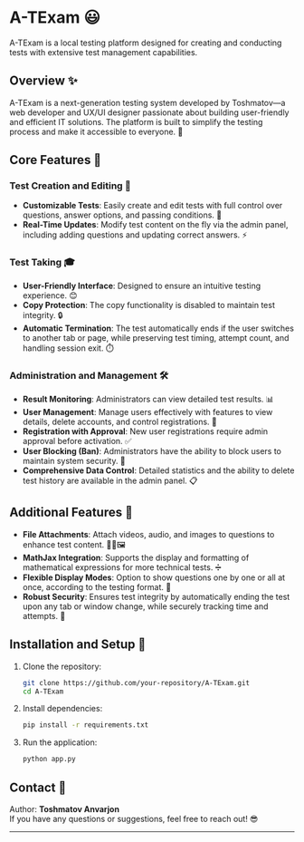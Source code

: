 # A-TExam 😃

A-TExam is a local testing platform designed for creating and conducting tests with extensive test management capabilities.

## Overview ✨

A-TExam is a next-generation testing system developed by Toshmatov—a web developer and UX/UI designer passionate about building user-friendly and efficient IT solutions. The platform is built to simplify the testing process and make it accessible to everyone. 🚀

## Core Features 🔑

### Test Creation and Editing 📝
- **Customizable Tests**: Easily create and edit tests with full control over questions, answer options, and passing conditions. 🎯
- **Real-Time Updates**: Modify test content on the fly via the admin panel, including adding questions and updating correct answers. ⚡

### Test Taking 🎓
- **User-Friendly Interface**: Designed to ensure an intuitive testing experience. 😊
- **Copy Protection**: The copy functionality is disabled to maintain test integrity. 🔒
- **Automatic Termination**: The test automatically ends if the user switches to another tab or page, while preserving test timing, attempt count, and handling session exit. ⏱️

### Administration and Management 🛠️
- **Result Monitoring**: Administrators can view detailed test results. 📊
- **User Management**: Manage users effectively with features to view details, delete accounts, and control registrations. 👥
- **Registration with Approval**: New user registrations require admin approval before activation. ✅
- **User Blocking (Ban)**: Administrators have the ability to block users to maintain system security. 🚫
- **Comprehensive Data Control**: Detailed statistics and the ability to delete test history are available in the admin panel. 📋

## Additional Features 🌟

- **File Attachments**: Attach videos, audio, and images to questions to enhance test content. 🎥🎵🖼️
- **MathJax Integration**: Supports the display and formatting of mathematical expressions for more technical tests. ➗
- **Flexible Display Modes**: Option to show questions one by one or all at once, according to the testing format. 🔄
- **Robust Security**: Ensures test integrity by automatically ending the test upon any tab or window change, while securely tracking time and attempts. 🔐



## Installation and Setup 🚀

1. Clone the repository:
   ```bash
   git clone https://github.com/your-repository/A-TExam.git
   cd A-TExam
   ```
2. Install dependencies:
   ```bash
   pip install -r requirements.txt
   ```
3. Run the application:
   ```bash
   python app.py
   ```

## Contact 📩

Author: **Toshmatov Anvarjon**  
If you have any questions or suggestions, feel free to reach out! 😎

---
